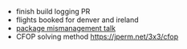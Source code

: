 
- finish build logging PR
- flights booked for denver and ireland
- [package mismanagement talk](https://www.youtube.com/watch?v=482XCyq_Ej4&t=2s&ab_channel=BornHack)
- CFOP solving method https://jperm.net/3x3/cfop